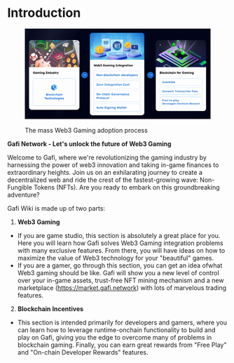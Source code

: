 # Introduction

<figure><img src="../.gitbook/assets/Screen Shot 2023-05-29 at 16.40.28.png" alt=""><figcaption><p>The mass Web3 Gaming adoption process</p></figcaption></figure>

**Gafi Network - Let's unlock the future of Web3 Gaming**

Welcome to Gafi, where we're revolutionizing the gaming industry by harnessing the power of web3 innovation and taking in-game finances to extraordinary heights. Join us on an exhilarating journey to create a decentralized web and ride the crest of the fastest-growing wave: Non-Fungible Tokens (NFTs). Are you ready to embark on this groundbreaking adventure?

Gafi Wiki is made up of two parts:

1. **Web3 Gaming**

* If you are game studio, this section is absolutely a great place for you. Here you will learn how Gafi solves Web3 Gaming integration problems with many exclusive features. From there, you will have ideas on how to maximize the value of Web3 technology for your "beautiful" games.
* If you are a gamer, go through this section, you can get an idea of ​​what Web3 gaming should be like. Gafi will show you a new level of control over your in-game assets, trust-free NFT mining mechanism and a new marketplace (https://market.gafi.network) with lots of marvelous trading features.

2. **Blockchain Incentives**

* This section is intended primarily for developers and gamers, where you can learn how to leverage runtime-onchain functionality to build and play on Gafi, giving you the edge to overcome many of problems in blockchain gaming. Finally, you can earn great rewards from "Free Play" and "On-chain Developer Rewards" features.
